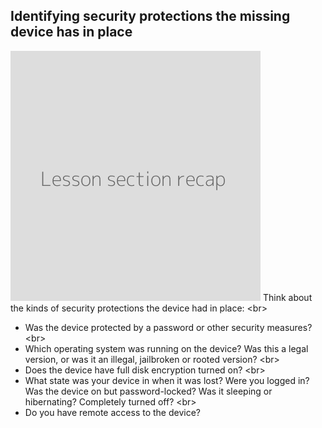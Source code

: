 
## Identifying security protections the missing device has in place

![](recap.png)
Think about the kinds of security protections the device had in place:
&lt;br&gt;
- Was the device protected by a password or other security measures?
&lt;br&gt;
- Which operating system was running on the device? Was this a legal version, or was it an illegal, jailbroken or rooted version?
&lt;br&gt;
- Does the device have full disk encryption turned on?
&lt;br&gt;
- What state was your device in when it was lost? Were you logged in? Was the device on but password-locked? Was it sleeping or hibernating? Completely turned off?
&lt;br&gt;
- Do you have remote access to the device?
